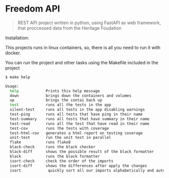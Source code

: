 # Freedom API

> REST API project written in python, using FastAPI as web framework, that proccessed data from the Heritage Foudation

Installation:

This projects runs in linux containers, so, there is all you need to run it
with docker.

You can run the project and other tasks using the Makefile included in the
project

```sh
$ make help

Usage:
  help            Prints this help message
  down            brings down the containers and volumes
  up              brings the contai back up
  test            runs all the tests in the app
  silent-test     runs all tests in the app disabling warnings
  test-ping       runs all tests that have ping in their name
  test-summary    runs all tests that have summary in their name
  test-read       runs all the test that have read in their name
  test-cov        runs the tests with coverage
  test-html-cov   generates a html report on testing coverage
  unit-test       run the unit test in parallel
  flake           runs flake8
  black-check     runs the black checker
  black-diff      shows the possible result of the black formatter
  black           runs the black formatter
  isort-check     check the order of the imports
  isort-diff      shows the differences after apply the changes
  isort            quickly sort all our imports alphabetically and automatically separate them into sections
```

